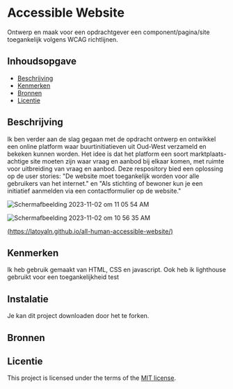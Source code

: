 
# Accessible Website

Ontwerp en maak voor een opdrachtgever een component/pagina/site toegankelijk volgens WCAG richtlijnen.

## Inhoudsopgave

  * [Beschrijving](#beschrijving)
  * [Kenmerken](#kenmerken)
  * [Bronnen](#bronnen)
  * [Licentie](#licentie)

## Beschrijving
Ik ben verder aan de slag gegaan met de opdracht ontwerp en ontwikkel een online platform waar buurtinitiatieven uit Oud-West verzameld en bekeken kunnen worden. Het idee is dat het platform een soort marktplaats-achtige site moeten zijn waar vraag en aanbod bij elkaar komen, met ruimte voor uitbreiding van vraag en aanbod. Deze respository bied een oplossing op de user stories:
"De website moet toegankelijk worden voor alle gebruikers van het internet." en "Als stichting of bewoner kun je een initiatief aanmelden via een contactformulier op de website."

![Schermafbeelding 2023-11-02 om 11 05 54 AM](https://github.com/latoyaln/all-human-accessible-website/assets/76912011/30a51be0-6f23-4eea-b8a7-bb7c9ed69992)

![Schermafbeelding 2023-11-02 om 10 56 35 AM](https://github.com/latoyaln/all-human-accessible-website/assets/76912011/db67af9c-8a9d-4d1d-a098-d74683bcde76)


[(https://latoyaln.github.io/all-human-accessible-website/)](https://latoyaln.github.io/all-human-accessible-website/)

## Kenmerken
Ik heb gebruik gemaakt van HTML, CSS en javascript. Ook heb ik lighthouse gebruikt voor een toegankelijkheid test

## Instalatie
Je kan dit project downloaden door het te forken. 



## Bronnen

## Licentie


This project is licensed under the terms of the [MIT license](./LICENSE).
